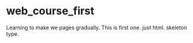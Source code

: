# web_course_first
Learning to make we pages gradually. This is first one.  just html. skeleton type.
